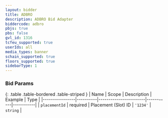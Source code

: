 ```yaml
---
layout: bidder
title: ADBRO
description: ADBRO Bid Adapter
biddercode: adbro
pbjs: true
pbs: false
gvl_id: 1316
tcfeu_supported: true
userIds: all
media_types: banner
schain_supported: true
floors_supported: true
sidebarType: 1
---
```


### Bid Params

{: .table .table-bordered .table-striped }
| Name           | Scope    | Description           | Example   | Type      |
|----------------|----------|-----------------------|-----------|-----------|
| `placementId`  | required | Placement (Slot) ID   | `'1234'`  | `string`  |
